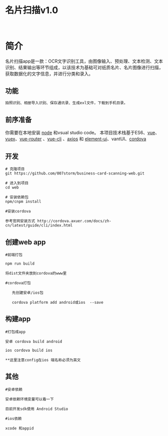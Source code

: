 

#                                                                      																	名片扫描v1.0

​	

# 简介

名片扫描app是一款：OCR文字识别工具，由图像输入、预处理、文本检测、文本识别、结果输出等环节组成，以该技术为基础可对纸质名片、名片图像进行扫描，获取数据化的文字信息，并进行分类和录入。

## 功能

```bash
拍照识别、相册导入识别、保存通讯录、生成exl文件，下载到手机目录。
```

## 前序准备

你需要在本地安装 [node](http://nodejs.org/) 和vsual studio code。
本项目技术栈基于ES6、[vue](https://cn.vuejs.org/index.html)、[vuex](https://vuex.vuejs.org/zh-cn/)、[vue-router](https://router.vuejs.org/zh-cn/) 、[vue-cli](https://github.com/vuejs/vue-cli) 、[axios](https://github.com/axios/axios) 和 [element-ui](https://github.com/ElemeFE/element)、vantUI、[cordova](http://cordova.axuer.com/) 

## 开发

```
# 克隆项目
git https://github.com/007storm/business-card-scanning-web.git

# 进入到项目
cd web

# 安装依赖包
npm/cnpm install

#安装cordova

参考官网安装方式 http://cordova.axuer.com/docs/zh-cn/latest/guide/cli/index.html
```

## 创建web app
```
#前端打包

npm run build

将dist文件夹放到cordova的www里

#cordova打包

   先创建安卓/ios包

   cordova platform add android或ios  --save

```

## 构建app
```
#打包成app

安卓 cordova build android

ios cordova build ios

**这里注意config在ios 端名称必须为英文

```

## 其他
```
#安卓依赖

安卓依赖环境变量可以看一下

目前开发sdk使用 Android Studio 

#ios依赖

xcode 和appid
```

